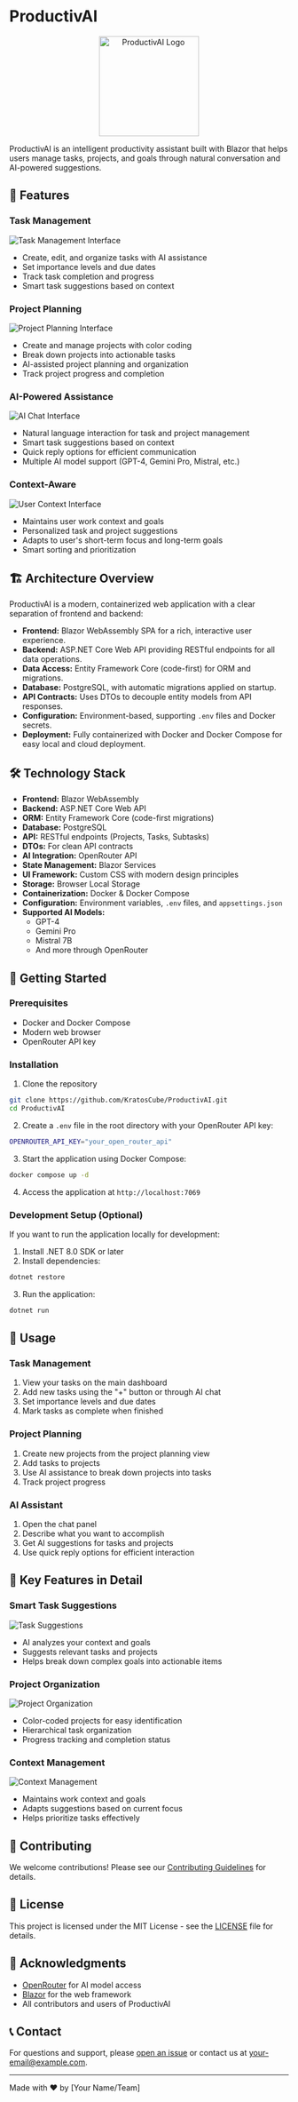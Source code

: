 # ProductivAI

<p align="center">
  <img src="docs/images/logo.png" alt="ProductivAI Logo" width="180"/>
</p>

ProductivAI is an intelligent productivity assistant built with Blazor that helps users manage tasks, projects, and goals through natural conversation and AI-powered suggestions.

## 🌟 Features

### Task Management
![Task Management Interface](docs/images/task-management.png)
- Create, edit, and organize tasks with AI assistance
- Set importance levels and due dates
- Track task completion and progress
- Smart task suggestions based on context

### Project Planning
![Project Planning Interface](docs/images/project-planning.png)
- Create and manage projects with color coding
- Break down projects into actionable tasks
- AI-assisted project planning and organization
- Track project progress and completion

### AI-Powered Assistance
![AI Chat Interface](docs/images/ai-chat.png)
- Natural language interaction for task and project management
- Smart task suggestions based on context
- Quick reply options for efficient communication
- Multiple AI model support (GPT-4, Gemini Pro, Mistral, etc.)

### Context-Aware
![User Context Interface](docs/images/user-context.png)
- Maintains user work context and goals
- Personalized task and project suggestions
- Adapts to user's short-term focus and long-term goals
- Smart sorting and prioritization

## 🏗️ Architecture Overview

ProductivAI is a modern, containerized web application with a clear separation of frontend and backend:

- **Frontend:** Blazor WebAssembly SPA for a rich, interactive user experience.
- **Backend:** ASP.NET Core Web API providing RESTful endpoints for all data operations.
- **Data Access:** Entity Framework Core (code-first) for ORM and migrations.
- **Database:** PostgreSQL, with automatic migrations applied on startup.
- **API Contracts:** Uses DTOs to decouple entity models from API responses.
- **Configuration:** Environment-based, supporting `.env` files and Docker secrets.
- **Deployment:** Fully containerized with Docker and Docker Compose for easy local and cloud deployment.

## 🛠️ Technology Stack

- **Frontend:** Blazor WebAssembly
- **Backend:** ASP.NET Core Web API
- **ORM:** Entity Framework Core (code-first migrations)
- **Database:** PostgreSQL
- **API:** RESTful endpoints (Projects, Tasks, Subtasks)
- **DTOs:** For clean API contracts
- **AI Integration:** OpenRouter API
- **State Management:** Blazor Services
- **UI Framework:** Custom CSS with modern design principles
- **Storage:** Browser Local Storage
- **Containerization:** Docker & Docker Compose
- **Configuration:** Environment variables, `.env` files, and `appsettings.json`
- **Supported AI Models:**
  - GPT-4
  - Gemini Pro
  - Mistral 7B
  - And more through OpenRouter

## 🚀 Getting Started

### Prerequisites
- Docker and Docker Compose
- Modern web browser
- OpenRouter API key

### Installation

1. Clone the repository
```bash
git clone https://github.com/KratosCube/ProductivAI.git
cd ProductivAI
```

2. Create a `.env` file in the root directory with your OpenRouter API key:
```bash
OPENROUTER_API_KEY="your_open_router_api"
```

3. Start the application using Docker Compose:
```bash
docker compose up -d
```

4. Access the application at `http://localhost:7069`

### Development Setup (Optional)

If you want to run the application locally for development:

1. Install .NET 8.0 SDK or later
2. Install dependencies:
```bash
dotnet restore
```
3. Run the application:
```bash
dotnet run
```

## 📱 Usage

### Task Management
1. View your tasks on the main dashboard
2. Add new tasks using the "+" button or through AI chat
3. Set importance levels and due dates
4. Mark tasks as complete when finished

### Project Planning
1. Create new projects from the project planning view
2. Add tasks to projects
3. Use AI assistance to break down projects into tasks
4. Track project progress

### AI Assistant
1. Open the chat panel
2. Describe what you want to accomplish
3. Get AI suggestions for tasks and projects
4. Use quick reply options for efficient interaction

## 🎯 Key Features in Detail

### Smart Task Suggestions
![Task Suggestions](docs/images/task-suggestions.png)
- AI analyzes your context and goals
- Suggests relevant tasks and projects
- Helps break down complex goals into actionable items

### Project Organization
![Project Organization](docs/images/project-organization.png)
- Color-coded projects for easy identification
- Hierarchical task organization
- Progress tracking and completion status

### Context Management
![Context Management](docs/images/context-management.png)
- Maintains work context and goals
- Adapts suggestions based on current focus
- Helps prioritize tasks effectively

## 🤝 Contributing

We welcome contributions! Please see our [Contributing Guidelines](CONTRIBUTING.md) for details.

## 📄 License

This project is licensed under the MIT License - see the [LICENSE](LICENSE) file for details.

## 🙏 Acknowledgments

- [OpenRouter](https://openrouter.ai/) for AI model access
- [Blazor](https://dotnet.microsoft.com/apps/aspnet/web-apps/blazor) for the web framework
- All contributors and users of ProductivAI

## 📞 Contact

For questions and support, please [open an issue](https://github.com/yourusername/ProductivAI/issues) or contact us at [your-email@example.com](mailto:your-email@example.com).

---

Made with ❤️ by [Your Name/Team] 